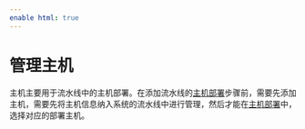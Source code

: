 ```yaml
---
enable html: true
---
```

# 管理主机

主机主要用于流水线中的主机部署。在添加流水线的[主机部署](12.3.3.2-deploy-on-hosts.md)步骤前，需要先添加主机，需要先将主机信息纳入系统的流水线中进行管理，然后才能在[主机部署](12.3.3.2-deploy-on-hosts.md)中，选择对应的部署主机。


